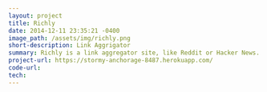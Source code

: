 ```yaml
---
layout: project
title: Richly
date: 2014-12-11 23:35:21 -0400
image_path: /assets/img/richly.png
short-description: Link Aggrigator
summary: Richly is a link aggregator site, like Reddit or Hacker News.
project-url: https://stormy-anchorage-8487.herokuapp.com/
code-url:
tech:
---
```



